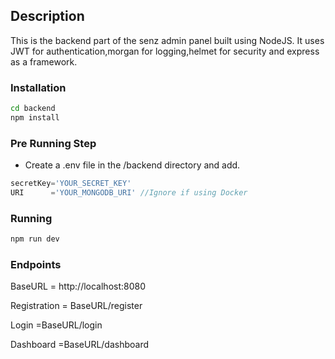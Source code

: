 ## Description
This is the backend part of the senz admin panel built using NodeJS.
It uses JWT for authentication,morgan for logging,helmet for security and express as a framework.

### Installation

```bash
cd backend
npm install
```
### Pre Running Step

- Create a .env file in the /backend directory and add.

```javascript
secretKey='YOUR_SECRET_KEY'
URI      ='YOUR_MONGODB_URI' //Ignore if using Docker
```

### Running

```bash
npm run dev
```

### Endpoints

BaseURL = http://localhost:8080

Registration = BaseURL/register

Login        =BaseURL/login

Dashboard    =BaseURL/dashboard





